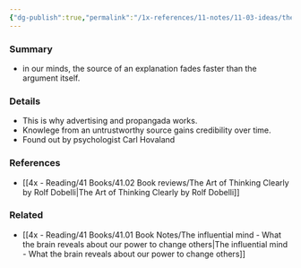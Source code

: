 ```yaml
---
{"dg-publish":true,"permalink":"/1x-references/11-notes/11-03-ideas/the-sleeper-effect/","title":"The sleeper effect","noteIcon":""}
---
```



### Summary
- in our minds, the source of an explanation fades faster than the argument itself.

### Details
- This is why advertising and propangada works. 
- Knowlege from an untrustworthy source gains credibility over time.
- Found out by psychologist Carl Hovaland

### References
- [[4x - Reading/41 Books/41.02 Book reviews/The Art of Thinking Clearly by Rolf Dobelli\|The Art of Thinking Clearly by Rolf Dobelli]]

### Related
- [[4x - Reading/41 Books/41.01 Book Notes/The influential mind - What the brain reveals about our power to change others\|The influential mind - What the brain reveals about our power to change others]]
